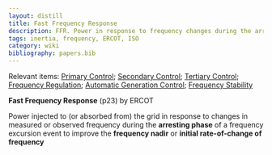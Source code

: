```yaml
---
layout: distill
title: Fast Frequency Response
description: FFR. Power in response to frequency changes during the arresting phase
tags: inertia, frequency, ERCOT, ISO
category: wiki
bibliography: papers.bib
---
```


Relevant items: [Primary Control](/wiki/primary-control); [Secondary Control](/wiki/secondary-control); [Tertiary Control](/wiki/tertiary-control); [Frequency Regulation](/wiki/frequency-regulation); [Automatic Generation Control](/wiki/automatic-generation-control); [Frequency Stability](/wiki/frequency-stability)

**Fast Frequency Response** <d-cite key="nerc2020ffr"></d-cite> (p23) by ERCOT

Power injected to (or absorbed from) the grid in response to changes in measured or observed frequency during the **arresting phase** of a frequency excursion event to improve the **frequency nadir** or **initial rate-of-change of frequency**
